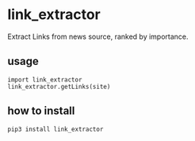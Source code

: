 # link_extractor

Extract Links from news source, ranked by importance.

## usage

```
import link_extractor
link_extractor.getLinks(site)
```

## how to install

`pip3 install link_extractor`
